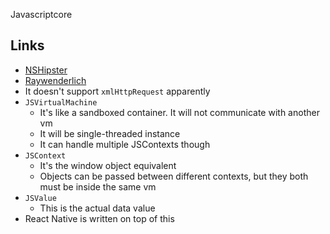 Javascriptcore 

## Links
- [NSHipster](http://nshipster.com/javascriptcore/)
- [Raywenderlich](https://www.raywenderlich.com/124075/javascriptcore-tutorial)
- It doesn't support `xmlHttpRequest` apparently
- `JSVirtualMachine` 
    - It's like a sandboxed container. It will not communicate with another vm
    - It will be single-threaded instance
    - It can handle multiple JSContexts though
- `JSContext` 
    - It's the window object equivalent
    - Objects can be passed between different contexts, but they both must be inside the same vm 
- `JSValue`
    - This is the actual data value
- React Native is written on top of this
